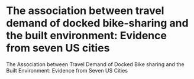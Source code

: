 # The association between travel demand of docked bike-sharing and the built environment: Evidence from seven US cities
The Association between Travel Demand of Docked Bike sharing and the Built Environment: Evidence from Seven US Cities

